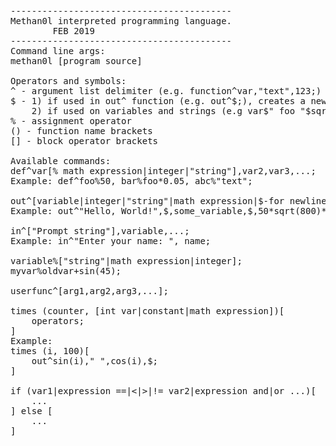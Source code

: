 <pre>
------------------------------------------
Methan0l interpreted programming language.
		FEB 2019		  
------------------------------------------
Command line args:
methan0l [program source]

Operators and symbols:
^ - argument list delimiter (e.g. function^var,"text",123;)
$ - 1) if used in out^ function (e.g. out^$;), creates a new line,
    2) if used on variables and strings (e.g var$" foo "$sqrt(42);), concats all elements into one string.
% - assignment operator
() - function name brackets
[] - block operator brackets

Available commands:
def^var[% math expression|integer|"string"],var2,var3,...;
Example: def^foo%50, bar%foo*0.05, abc%"text";

out^[variable|integer|"string"|math expression|$-for newline],expr2,expr3,...;
Example: out^"Hello, World!",$,some_variable,$,50*sqrt(800)**35;

in^["Prompt string"],variable,...;
Example: in^"Enter your name: ", name;

variable%["string"|math expression|integer];
myvar%oldvar+sin(45);

userfunc^[arg1,arg2,arg3,...];

times (counter, [int var|constant|math expression])[
	operators;
]
Example:
times (i, 100)[
	out^sin(i)," ",cos(i),$;
]

if (var1|expression ==|<|>|!= var2|expression and|or ...)[
	...
] else [
	...
]
</pre>
